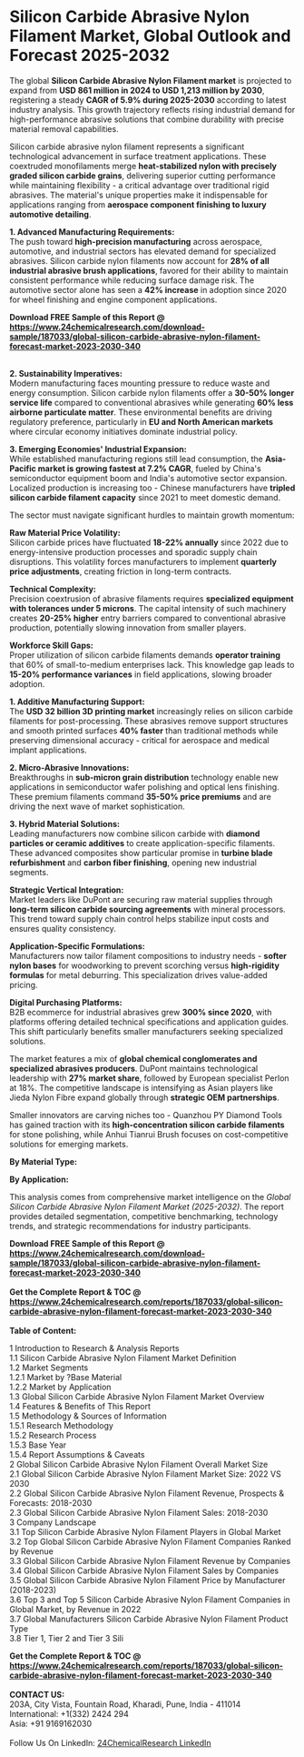 <h1>Silicon Carbide Abrasive Nylon Filament Market, Global Outlook and Forecast 2025-2032</h1><p>The global <strong>Silicon Carbide Abrasive Nylon Filament market</strong> is projected to expand from <strong>USD 861 million in 2024 to USD 1,213 million by 2030</strong>, registering a steady <strong>CAGR of 5.9% during 2025-2030</strong> according to latest industry analysis. This growth trajectory reflects rising industrial demand for high-performance abrasive solutions that combine durability with precise material removal capabilities.</p><p>Silicon carbide abrasive nylon filament represents a significant technological advancement in surface treatment applications. These coextruded monofilaments merge <strong>heat-stabilized nylon with precisely graded silicon carbide grains</strong>, delivering superior cutting performance while maintaining flexibility - a critical advantage over traditional rigid abrasives. The material's unique properties make it indispensable for applications ranging from <strong>aerospace component finishing to luxury automotive detailing</strong>.</p><p><strong>1. Advanced Manufacturing Requirements:</strong><br>
The push toward <strong>high-precision manufacturing</strong> across aerospace, automotive, and industrial sectors has elevated demand for specialized abrasives. Silicon carbide nylon filaments now account for <strong>28% of all industrial abrasive brush applications</strong>, favored for their ability to maintain consistent performance while reducing surface damage risk. The automotive sector alone has seen a <strong>42% increase</strong> in adoption since 2020 for wheel finishing and engine component applications.</p><div><b>Download FREE Sample of this Report @ 
            <a href="https://www.24chemicalresearch.com/download-sample/187033/global-silicon-carbide-abrasive-nylon-filament-forecast-market-2023-2030-340">
            https://www.24chemicalresearch.com/download-sample/187033/global-silicon-carbide-abrasive-nylon-filament-forecast-market-2023-2030-340</a></b></div><br><p><strong>2. Sustainability Imperatives:</strong><br>
Modern manufacturing faces mounting pressure to reduce waste and energy consumption. Silicon carbide nylon filaments offer a <strong>30-50% longer service life</strong> compared to conventional abrasives while generating <strong>60% less airborne particulate matter</strong>. These environmental benefits are driving regulatory preference, particularly in <strong>EU and North American markets</strong> where circular economy initiatives dominate industrial policy.</p><p><strong>3. Emerging Economies' Industrial Expansion:</strong><br>
While established manufacturing regions still lead consumption, the <strong>Asia-Pacific market is growing fastest at 7.2% CAGR</strong>, fueled by China's semiconductor equipment boom and India's automotive sector expansion. Localized production is increasing too - Chinese manufacturers have <strong>tripled silicon carbide filament capacity</strong> since 2021 to meet domestic demand.</p><p>The sector must navigate significant hurdles to maintain growth momentum:</p><p><strong>Raw Material Price Volatility:</strong><br>
	Silicon carbide prices have fluctuated <strong>18-22% annually</strong> since 2022 due to energy-intensive production processes and sporadic supply chain disruptions. This volatility forces manufacturers to implement <strong>quarterly price adjustments</strong>, creating friction in long-term contracts.</p><p><strong>Technical Complexity:</strong><br>
	Precision coextrusion of abrasive filaments requires <strong>specialized equipment with tolerances under 5 microns</strong>. The capital intensity of such machinery creates <strong>20-25% higher</strong> entry barriers compared to conventional abrasive production, potentially slowing innovation from smaller players.</p><p><strong>Workforce Skill Gaps:</strong><br>
	Proper utilization of silicon carbide filaments demands <strong>operator training</strong> that 60% of small-to-medium enterprises lack. This knowledge gap leads to <strong>15-20% performance variances</strong> in field applications, slowing broader adoption.</p><p><strong>1. Additive Manufacturing Support:</strong><br>
The <strong>USD 32 billion 3D printing market</strong> increasingly relies on silicon carbide filaments for post-processing. These abrasives remove support structures and smooth printed surfaces <strong>40% faster</strong> than traditional methods while preserving dimensional accuracy - critical for aerospace and medical implant applications.</p><p><strong>2. Micro-Abrasive Innovations:</strong><br>
Breakthroughs in <strong>sub-micron grain distribution</strong> technology enable new applications in semiconductor wafer polishing and optical lens finishing. These premium filaments command <strong>35-50% price premiums</strong> and are driving the next wave of market sophistication.</p><p><strong>3. Hybrid Material Solutions:</strong><br>
Leading manufacturers now combine silicon carbide with <strong>diamond particles or ceramic additives</strong> to create application-specific filaments. These advanced composites show particular promise in <strong>turbine blade refurbishment</strong> and <strong>carbon fiber finishing</strong>, opening new industrial segments.</p><p><strong>Strategic Vertical Integration:</strong><br>
	Market leaders like DuPont are securing raw material supplies through <strong>long-term silicon carbide sourcing agreements</strong> with mineral processors. This trend toward supply chain control helps stabilize input costs and ensures quality consistency.</p><p><strong>Application-Specific Formulations:</strong><br>
	Manufacturers now tailor filament compositions to industry needs - <strong>softer nylon bases</strong> for woodworking to prevent scorching versus <strong>high-rigidity formulas</strong> for metal deburring. This specialization drives value-added pricing.</p><p><strong>Digital Purchasing Platforms:</strong><br>
	B2B ecommerce for industrial abrasives grew <strong>300% since 2020</strong>, with platforms offering detailed technical specifications and application guides. This shift particularly benefits smaller manufacturers seeking specialized solutions.</p><p>The market features a mix of <strong>global chemical conglomerates and specialized abrasives producers</strong>. DuPont maintains technological leadership with <strong>27% market share</strong>, followed by European specialist Perlon at 18%. The competitive landscape is intensifying as Asian players like Jieda Nylon Fibre expand globally through <strong>strategic OEM partnerships</strong>.</p><p>Smaller innovators are carving niches too - Quanzhou PY Diamond Tools has gained traction with its <strong>high-concentration silicon carbide filaments</strong> for stone polishing, while Anhui Tianrui Brush focuses on cost-competitive solutions for emerging markets.</p><p><strong>By Material Type:</strong></p><p><strong>By Application:</strong></p><p>This analysis comes from comprehensive market intelligence on the <em>Global Silicon Carbide Abrasive Nylon Filament Market (2025-2032)</em>. The report provides detailed segmentation, competitive benchmarking, technology trends, and strategic recommendations for industry participants.</p><div><b>Download FREE Sample of this Report @ 
            <a href="https://www.24chemicalresearch.com/download-sample/187033/global-silicon-carbide-abrasive-nylon-filament-forecast-market-2023-2030-340">
            https://www.24chemicalresearch.com/download-sample/187033/global-silicon-carbide-abrasive-nylon-filament-forecast-market-2023-2030-340</a></b></div><br><div><b>Get the Complete Report & TOC @ 
            <a href="https://www.24chemicalresearch.com/reports/187033/global-silicon-carbide-abrasive-nylon-filament-forecast-market-2023-2030-340">
            https://www.24chemicalresearch.com/reports/187033/global-silicon-carbide-abrasive-nylon-filament-forecast-market-2023-2030-340</a></b></div><br>
            <b>Table of Content:</b><p>1 Introduction to Research & Analysis Reports<br />
    1.1 Silicon Carbide Abrasive Nylon Filament Market Definition<br />
    1.2 Market Segments<br />
        1.2.1 Market by ?Base Material<br />
        1.2.2 Market by Application<br />
    1.3 Global Silicon Carbide Abrasive Nylon Filament Market Overview<br />
    1.4 Features & Benefits of This Report<br />
    1.5 Methodology & Sources of Information<br />
        1.5.1 Research Methodology<br />
        1.5.2 Research Process<br />
        1.5.3 Base Year<br />
        1.5.4 Report Assumptions & Caveats<br />
2 Global Silicon Carbide Abrasive Nylon Filament Overall Market Size<br />
    2.1 Global Silicon Carbide Abrasive Nylon Filament Market Size: 2022 VS 2030<br />
    2.2 Global Silicon Carbide Abrasive Nylon Filament Revenue, Prospects & Forecasts: 2018-2030<br />
    2.3 Global Silicon Carbide Abrasive Nylon Filament Sales: 2018-2030<br />
3 Company Landscape<br />
    3.1 Top Silicon Carbide Abrasive Nylon Filament Players in Global Market<br />
    3.2 Top Global Silicon Carbide Abrasive Nylon Filament Companies Ranked by Revenue<br />
    3.3 Global Silicon Carbide Abrasive Nylon Filament Revenue by Companies<br />
    3.4 Global Silicon Carbide Abrasive Nylon Filament Sales by Companies<br />
    3.5 Global Silicon Carbide Abrasive Nylon Filament Price by Manufacturer (2018-2023)<br />
    3.6 Top 3 and Top 5 Silicon Carbide Abrasive Nylon Filament Companies in Global Market, by Revenue in 2022<br />
    3.7 Global Manufacturers Silicon Carbide Abrasive Nylon Filament Product Type<br />
    3.8 Tier 1, Tier 2 and Tier 3 Sili</p><div><b>Get the Complete Report & TOC @ 
            <a href="https://www.24chemicalresearch.com/reports/187033/global-silicon-carbide-abrasive-nylon-filament-forecast-market-2023-2030-340">
            https://www.24chemicalresearch.com/reports/187033/global-silicon-carbide-abrasive-nylon-filament-forecast-market-2023-2030-340</a></b></div><br><b>CONTACT US:</b><br>
            203A, City Vista, Fountain Road, Kharadi, Pune, India - 411014<br>
            International: +1(332) 2424 294<br>
            Asia: +91 9169162030 <br><br>
            Follow Us On LinkedIn: <a href="https://www.linkedin.com/company/24chemicalresearch/">24ChemicalResearch LinkedIn</a>